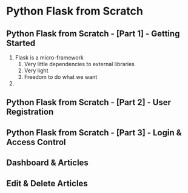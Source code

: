 # Python Flask from Scratch #
## Python Flask from Scratch - [Part 1] - Getting Started ##
1. Flask is a micro-framework
	1. Very little dependencies to external libraries
	2. Very light
	3. Freedom to do what we want
2. 

## Python Flask from Scratch - [Part 2] - User Registration ##
## Python Flask from Scratch - [Part 3] - Login & Access Control ##
## Dashboard & Articles ##
## Edit & Delete Articles ##